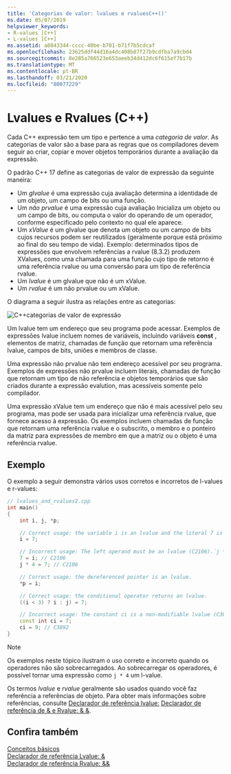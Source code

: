 ```yaml
---
title: 'Categorias de valor: lvalues e rvaluesC++()'
ms.date: 05/07/2019
helpviewer_keywords:
- R-values [C++]
- L-values [C++]
ms.assetid: a8843344-cccc-40be-b701-b71f7b5cdcaf
ms.openlocfilehash: 23625ddf44d16a4dc408b87f27b9cdfba7a9cbd4
ms.sourcegitcommit: 8e285a766523e653aeeb34d412dc6f615ef7b17b
ms.translationtype: MT
ms.contentlocale: pt-BR
ms.lasthandoff: 03/21/2020
ms.locfileid: "80077229"
---
```

# <a name="lvalues-and-rvalues-c"></a>Lvalues e Rvalues (C++)

Cada C++ expressão tem um tipo e pertence a uma *categoria de valor*. As categorias de valor são a base para as regras que os compiladores devem seguir ao criar, copiar e mover objetos temporários durante a avaliação da expressão.

O padrão C++ 17 define as categorias de valor de expressão da seguinte maneira:

- Um *glvalue* é uma expressão cuja avaliação determina a identidade de um objeto, um campo de bits ou uma função.
- Um *não prvalue* é uma expressão cuja avaliação Inicializa um objeto ou um campo de bits, ou computa o valor do operando de um operador, conforme especificado pelo contexto no qual ele aparece.
- Um *xValue* é um glvalue que denota um objeto ou um campo de bits cujos recursos podem ser reutilizados (geralmente porque está próximo ao final do seu tempo de vida). Exemplo: determinados tipos de expressões que envolvem referências a rvalue (8.3.2) produzem XValues, como uma chamada para uma função cujo tipo de retorno é uma referência rvalue ou uma conversão para um tipo de referência rvalue.
- Um *lvalue* é um glvalue que não é um xValue.
- Um *rvalue* é um não prvalue ou um xValue.

O diagrama a seguir ilustra as relações entre as categorias:

![C++categorias de valor de expressão](media/value_categories.png "C++categorias de valor de expressão")

Um lvalue tem um endereço que seu programa pode acessar. Exemplos de expressões lvalue incluem nomes de variáveis, incluindo variáveis **const** , elementos de matriz, chamadas de função que retornam uma referência lvalue, campos de bits, uniões e membros de classe.

Uma expressão não prvalue não tem endereço acessível por seu programa. Exemplos de expressões não prvalue incluem literais, chamadas de função que retornam um tipo de não referência e objetos temporários que são criados durante a expressão evalution, mas acessíveis somente pelo compilador.

Uma expressão xValue tem um endereço que não é mais acessível pelo seu programa, mas pode ser usada para inicializar uma referência rvalue, que fornece acesso à expressão. Os exemplos incluem chamadas de função que retornam uma referência rvalue e o subscrito, o membro e o ponteiro da matriz para expressões de membro em que a matriz ou o objeto é uma referência rvalue.

## <a name="example"></a>Exemplo

O exemplo a seguir demonstra vários usos corretos e incorretos de l-values e r-values:

```cpp
// lvalues_and_rvalues2.cpp
int main()
{
    int i, j, *p;

    // Correct usage: the variable i is an lvalue and the literal 7 is a prvalue.
    i = 7;

    // Incorrect usage: The left operand must be an lvalue (C2106).`j * 4` is a prvalue.
    7 = i; // C2106
    j * 4 = 7; // C2106

    // Correct usage: the dereferenced pointer is an lvalue.
    *p = i;

    // Correct usage: the conditional operator returns an lvalue.
    ((i < 3) ? i : j) = 7;

    // Incorrect usage: the constant ci is a non-modifiable lvalue (C3892).
    const int ci = 7;
    ci = 9; // C3892
}
```

> [!NOTE]
> Os exemplos neste tópico ilustram o uso correto e incorreto quando os operadores não são sobrecarregados. Ao sobrecarregar os operadores, é possível tornar uma expressão como `j * 4` um l-value.

Os termos *lvalue* e *rvalue* geralmente são usados quando você faz referência a referências de objeto. Para obter mais informações sobre referências, consulte [Declarador de referência lvalue:](../cpp/lvalue-reference-declarator-amp.md) [Declarador de referência de & e Rvalue: & &](../cpp/rvalue-reference-declarator-amp-amp.md).

## <a name="see-also"></a>Confira também

[Conceitos básicos](../cpp/basic-concepts-cpp.md)<br/>
[Declarador de referência Lvalue: &](../cpp/lvalue-reference-declarator-amp.md)<br/>
[Declarador de referência Rvalue: &&](../cpp/rvalue-reference-declarator-amp-amp.md)

